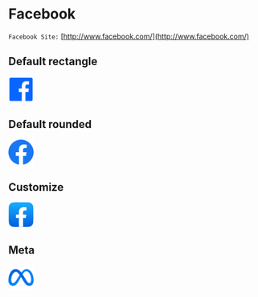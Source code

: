 # Facebook

<code>Facebook Site:</code> [http://www.facebook.com/](http://www.facebook.com/)

## Default rectangle
<img src="./default-rect-24x24.svg" width="50px"/>

## Default rounded
<img src="./default-rounded-24x24.svg" width="50px"/>

## Customize
<img src="./custom-32x32.svg" width="50px"/>

## Meta
<img src="./meta-24x24.svg" width="50px" height="50px"/>